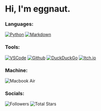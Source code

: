 # Hi, I'm eggnaut.

### Languages:
[![Python](https://img.shields.io/static/v1?label=&logo=Python&logoColor=yellow&style=for-the-badge&message=Python&color=blue)](https://python.org) [![Markdown](https://img.shields.io/static/v1?label=&logo=Markdown&logoColor=white&style=for-the-badge&message=Markdown&color=black)](https://markdownguide.org)

### Tools:
[![VSCode](https://img.shields.io/static/v1?label=&logo=Visual%20Studio%20Code&logoColor=blue&style=for-the-badge&message=VSCode&color=white)](https://code.visualstudio.com/) [![Github](https://img.shields.io/static/v1?label=&logo=Github&logoColor=white&style=for-the-badge&message=Github&color=black)](https://github.com/eggnaut) [![DuckDuckGo](https://img.shields.io/static/v1?label=&logo=DuckDuckGo&logoColor=white&style=for-the-badge&message=DuckDuckGo&color=orange)](https://duckduckgo.com) [![Itch.io](https://img.shields.io/static/v1?label=&logo=Itch.io&logoColor=white&style=for-the-badge&message=Itch.io&color=red)](https://eggnaut.itch.io)

### Machine:
![Macbook Air](https://img.shields.io/static/v1?label=&logo=Apple&logoColor=black&style=for-the-badge&message=Macbook%20Air&color=white)

### Socials:
![Followers](https://img.shields.io/github/followers/eggnaut?logo=Github&style=for-the-badge) ![Total Stars](https://img.shields.io/github/stars/eggnaut?color=yellow&logo=Github&style=for-the-badge&label=Total%20Stars)
